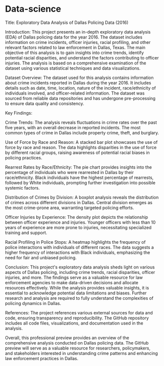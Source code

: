 # Data-science
Title: Exploratory Data Analysis of Dallas Policing Data (2016)

Introduction:
This project presents an in-depth exploratory data analysis (EDA) of Dallas policing data for the year 2016. The dataset includes information on crime incidents, officer injuries, racial profiling, and other relevant factors related to law enforcement in Dallas, Texas. The main objective of this analysis is to gain insights into crime trends, identify potential racial disparities, and understand the factors contributing to officer injuries. The analysis is based on a comprehensive examination of the dataset using various statistical techniques and data visualizations.

Dataset Overview:
The dataset used for this analysis contains information about crime incidents reported in Dallas during the year 2016. It includes details such as date, time, location, nature of the incident, race/ethnicity of individuals involved, and officer-related information. The dataset was sourced from reliable data repositories and has undergone pre-processing to ensure data quality and consistency.

Key Findings:

Crime Trends: The analysis reveals fluctuations in crime rates over the past five years, with an overall decrease in reported incidents. The most common types of crime in Dallas include property crime, theft, and burglary.

Use of Force by Race and Reason: A stacked bar plot showcases the use of force by race and reason. The data highlights disparities in the use of force by different racial groups, raising awareness of potential racial biases in policing practices.

Rearrest Rates by Race/Ethnicity: The pie chart provides insights into the percentage of individuals who were rearrested in Dallas by their race/ethnicity. Black individuals have the highest percentage of rearrests, followed by White individuals, prompting further investigation into possible systemic factors.

Distribution of Crimes by Division: A boxplot analysis reveals the distribution of crimes across different divisions in Dallas. Central division emerges as the most crime-prone area, warranting targeted policing efforts.

Officer Injuries by Experience: The density plot depicts the relationship between officer experience and injuries. Younger officers with less than 10 years of experience are more prone to injuries, necessitating specialized training and support.

Racial Profiling in Police Stops: A heatmap highlights the frequency of police interactions with individuals of different races. The data suggests a higher frequency of interactions with Black individuals, emphasizing the need for fair and unbiased policing.

Conclusion:
This project's exploratory data analysis sheds light on various aspects of Dallas policing, including crime trends, racial disparities, officer injuries, and more. The findings serve as a valuable resource for law enforcement agencies to make data-driven decisions and allocate resources effectively. While the analysis provides valuable insights, it is essential to acknowledge potential data limitations and biases. Further research and analysis are required to fully understand the complexities of policing dynamics in Dallas.

References:
The project references various external sources for data and code, ensuring transparency and reproducibility. The GitHub repository includes all code files, visualizations, and documentation used in the analysis.

Overall, this professional preview provides an overview of the comprehensive analysis conducted on Dallas policing data. The GitHub preview will serve as a valuable resource for researchers, policymakers, and stakeholders interested in understanding crime patterns and enhancing law enforcement practices in Dallas.
